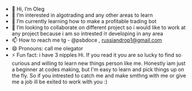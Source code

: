 - 👋 Hi, I’m Oleg
- 👀 I’m interested in algotrading and any other areas to learn
- 🌱 I’m currently learning how to make a profitable trading bot 
- 💞️ I’m looking to collaborate on different project so i would like to work at any project because i am so intrested iт developing in any area
- 📫 How to reach me tg - @psbdoce , russiandrop1@gmail.com 
- 😄 Pronouns:  call me olegator 
- ⚡ Fun fact: i have 3 nipples
Hi. If you read it you are so lucky to find so curious and willing to learn new things person like me. Honestly iam just a beginner at codes making, but I'm easy to learn and pick things up on the fly.
So if you intrested to catch me and make smthng with me or give me a job ill be exited to work with you :)



